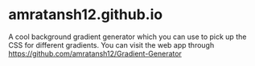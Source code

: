 # amratansh12.github.io

A cool background gradient generator which you can use to pick up the CSS for different gradients.
You can visit the web app through https://github.com/amratansh12/Gradient-Generator
